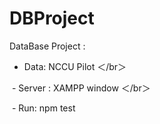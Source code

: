 # DBProject

DataBase Project :
    
    
  -  Data: NCCU Pilot   ＜/br＞
  
  
  -  Server : XAMPP window  ＜/br＞ 
  
  
  -  Run: npm test
  
